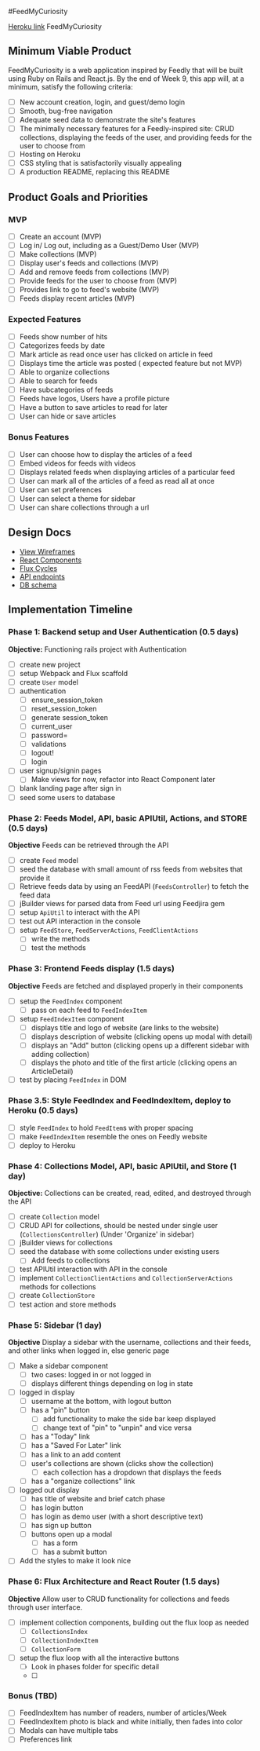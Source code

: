 #FeedMyCuriosity

[Heroku link][heroku] FeedMyCuriosity

[heroku]: http://www.herokuapp.com

## Minimum Viable Product

FeedMyCuriosity is a web application inspired by Feedly that will be built using Ruby on Rails and React.js. By the end of Week 9, this app will, at a minimum, satisfy the following criteria:

- [ ] New account creation, login, and guest/demo login
- [ ] Smooth, bug-free navigation
- [ ] Adequate seed data to demonstrate the site's features
- [ ] The minimally necessary features for a Feedly-inspired site: CRUD collections, displaying the feeds of the user, and providing feeds for the user to choose from
- [ ] Hosting on Heroku
- [ ] CSS styling that is satisfactorily visually appealing
- [ ] A production README, replacing this README

## Product Goals and Priorities
### MVP
- [ ] Create an account (MVP)
- [ ] Log in/ Log out, including as a Guest/Demo User (MVP)
- [ ] Make collections (MVP)
- [ ] Display user's feeds and collections (MVP)
- [ ] Add and remove feeds from collections (MVP)
- [ ] Provide feeds for the user to choose from (MVP)
- [ ] Provides link to go to feed's website (MVP)
- [ ] Feeds display recent articles (MVP)

### Expected Features
- [ ] Feeds show number of hits
- [ ] Categorizes feeds by date
- [ ] Mark article as read once user has clicked on article in feed
- [ ] Displays time the article was posted ( expected feature but not MVP)
- [ ] Able to organize collections
- [ ] Able to search for feeds
- [ ] Have subcategories of feeds
- [ ] Feeds have logos, Users have a profile picture
- [ ] Have a button to save articles to read for later
- [ ] User can hide or save articles

### Bonus Features
- [ ] User can choose how to display the articles of a feed
- [ ] Embed videos for feeds with videos
- [ ] Displays related feeds when displaying articles of a particular feed
- [ ] User can mark all of the articles of a feed as read all at once
- [ ] User can set preferences
- [ ] User can select a theme for sidebar
- [ ] User can share collections through a url

## Design Docs
* [View Wireframes][views]
* [React Components][components]
* [Flux Cycles][flux-cycles]
* [API endpoints][api-endpoints]
* [DB schema][schema]

[views]: ./docs/views.md
[components]: ./docs/components.md
[flux-cycles]: ./docs/flux-cycles.md
[api-endpoints]: ./docs/api-endpoints.md
[schema]: ./docs/schema.md

## Implementation Timeline

### Phase 1: Backend setup and User Authentication (0.5 days)

**Objective:** Functioning rails project with Authentication

- [ ] create new project
- [ ] setup Webpack and Flux scaffold
- [ ] create `User` model
- [ ] authentication
  - [ ] ensure_session_token
  - [ ] reset_session_token
  - [ ] generate session_token
  - [ ] current_user
  - [ ] password=
  - [ ] validations
  - [ ] logout!
  - [ ] login
- [ ] user signup/signin pages
  - [ ] Make views for now, refactor into React Component later
- [ ] blank landing page after sign in
- [ ] seed some users to database

### Phase 2: Feeds Model, API, basic APIUtil, Actions, and STORE (0.5 days)

**Objective** Feeds can be retrieved through the API

- [ ] create `Feed` model
- [ ] seed the database with small amount of rss feeds from websites that provide it
- [ ] Retrieve feeds data by using an FeedAPI (`FeedsController`) to fetch the feed data
- [ ] jBuilder views for parsed data from Feed url using Feedjira gem
- [ ] setup `ApiUtil` to interact with the API
- [ ] test out API interaction in the console
- [ ] setup `FeedStore`, `FeedServerActions`, `FeedClientActions`
    - [ ] write the methods
    - [ ] test the methods

### Phase 3: Frontend Feeds display  (1.5 days)

**Objective** Feeds are fetched and displayed properly in their components

- [ ] setup the `FeedIndex` component
  - [ ] pass on each feed to `FeedIndexItem`
- [ ] setup `FeedIndexItem` component
  - [ ] displays title and logo of website (are links to the website)
  - [ ] displays description of website (clicking opens up modal with detail)
  - [ ] displays an "Add" button (clicking opens up a different sidebar with adding collection)
  - [ ] displays the photo and title of the first article (clicking opens an ArticleDetail)
- [ ] test by placing `FeedIndex` in DOM

### Phase 3.5: Style FeedIndex and FeedIndexItem, deploy to Heroku (0.5 days)

- [ ] style `FeedIndex` to hold `FeedItem`s with proper spacing
- [ ] make `FeedIndexItem` resemble the ones on Feedly website
- [ ] deploy to Heroku

### Phase 4: Collections Model, API, basic APIUtil, and Store  (1 day)

**Objective:** Collections can be created, read, edited, and destroyed through the API

- [ ] create `Collection` model
- [ ] CRUD API for collections, should be nested under single user (`CollectionsController`) (Under 'Organize' in sidebar)
- [ ] jBuilder views for collections
- [ ] seed the database with some collections under existing users
  - [ ] Add feeds to collections
- [ ] test APIUtil interaction with API in the console
- [ ] implement `CollectionClientActions` and `CollectionServerActions` methods for collections
- [ ] create `CollectionStore`
- [ ] test action and store methods

### Phase 5: Sidebar (1 day)

**Objective** Display a sidebar with the username, collections and their feeds, and other links when logged in, else generic page

- [ ] Make a sidebar component
  - [ ] two cases: logged in or not logged in
  - [ ] displays different things depending on log in state
- [ ] logged in display  
  - [ ] username at the bottom, with logout button
  - [ ] has a "pin" button
    - [ ] add functionality to make the side bar keep displayed
    - [ ] change text of "pin" to "unpin" and vice versa  
  - [ ] has a "Today" link
  - [ ] has a "Saved For Later" link
  - [ ] has a link to an add content
  - [ ] user's collections are shown (clicks show the collection)
    - [ ] each collection has a dropdown that displays the feeds
  - [ ] has a "organize collections" link
- [ ] logged out display  
  - [ ] has title of website and brief catch phase
  - [ ] has login button
  - [ ] has login as demo user (with a short descriptive text)
  - [ ] has sign up button
  - [ ] buttons open up a modal
    - [ ] has a form
    - [ ] has a submit button

- [ ] Add the styles to make it look nice

### Phase 6: Flux Architecture and React Router (1.5 days)

**Objective** Allow user to CRUD functionality for collections and feeds through user interface.

- [ ] implement collection components, building out the flux loop as needed
  - [ ] `CollectionsIndex`
  - [ ] `CollectionIndexItem`
  - [ ] `CollectionForm`

- [ ] setup the flux loop with all the interactive buttons
  - [ ] Look in phases folder for specific detail   
  - [ ]



### Bonus (TBD)

- [ ] FeedIndexItem has number of readers, number of articles/Week
- [ ] FeedIndexItem photo is black and white initially, then fades into color
- [ ] Modals can have multiple tabs
- [ ] Preferences link
